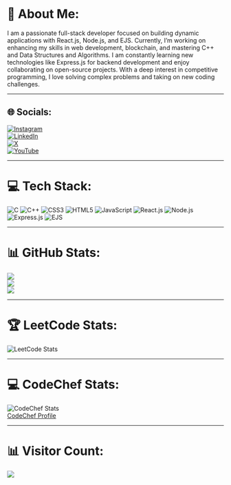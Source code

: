 # 💫 About Me:
I am a passionate full-stack developer focused on building dynamic applications with React.js, Node.js, and EJS. Currently, I’m working on enhancing my skills in web development, blockchain, and mastering C++ and Data Structures and Algorithms. I am constantly learning new technologies like Express.js for backend development and enjoy collaborating on open-source projects. With a deep interest in competitive programming, I love solving complex problems and taking on new coding challenges.

---

## 🌐 Socials:
[![Instagram](https://img.shields.io/badge/Instagram-%23E4405F.svg?logo=Instagram&logoColor=white)](https://instagram.com/itz__me__thaha)  
[![LinkedIn](https://img.shields.io/badge/LinkedIn-%230077B5.svg?logo=linkedin&logoColor=white)](https://linkedin.com/in/mohammed-thaha-webdev/)  
[![X](https://img.shields.io/badge/X-black.svg?logo=X&logoColor=white)](https://x.com/MohammedTh3092)  
[![YouTube](https://img.shields.io/badge/YouTube-%23FF0000.svg?logo=YouTube&logoColor=white)](https://youtube.com/@TechwithMT-coding-channel)  

---

# 💻 Tech Stack:
![C](https://img.shields.io/badge/c-%2300599C.svg?style=for-the-badge&logo=c&logoColor=white) 
![C++](https://img.shields.io/badge/c++-%2300599C.svg?style=for-the-badge&logo=c%2B%2B&logoColor=white) 
![CSS3](https://img.shields.io/badge/css3-%231572B6.svg?style=for-the-badge&logo=css3&logoColor=white) 
![HTML5](https://img.shields.io/badge/html5-%23E34F26.svg?style=for-the-badge&logo=html5&logoColor=white) 
![JavaScript](https://img.shields.io/badge/javascript-%23323330.svg?style=for-the-badge&logo=javascript&logoColor=%23F7DF1E) 
![React.js](https://img.shields.io/badge/react-%2320232a.svg?style=for-the-badge&logo=react&logoColor=%2361DAFB) 
![Node.js](https://img.shields.io/badge/node.js-6DA55F?style=for-the-badge&logo=node.js&logoColor=white) 
![Express.js](https://img.shields.io/badge/express.js-%23404d59.svg?style=for-the-badge&logo=express&logoColor=%2361DAFB) 
![EJS](https://img.shields.io/badge/ejs-%23B4CA65.svg?style=for-the-badge&logo=ejs&logoColor=black) 

---

# 📊 GitHub Stats:
![](https://github-readme-stats.vercel.app/api?username=Mohammed-Thaha&theme=dark&hide_border=false&include_all_commits=false&count_private=false)  
![](https://github-readme-streak-stats.herokuapp.com/?user=Mohammed-Thaha&theme=dark&hide_border=false)  
![](https://github-readme-stats.vercel.app/api/top-langs/?username=Mohammed-Thaha&theme=dark&hide_border=false&include_all_commits=false&count_private=false&layout=compact)

---

# 🏆 LeetCode Stats:
![LeetCode Stats](https://leetcard.jacoblin.cool/<YourLeetCodeUsername>?theme=dark&font=Karma&ext=heatmap)

---

# 💻 CodeChef Stats:
![CodeChef Stats](https://cp-logo.vercel.app/codechef/<YourCodeChefUsername>)  
[CodeChef Profile](https://www.codechef.com/users/<YourCodeChefUsername>)

---

# 📊 Visitor Count:
[![](https://visitcount.itsvg.in/api?id=Mohammed-Thaha&icon=0&color=0)](https://visitcount.itsvg.in)
